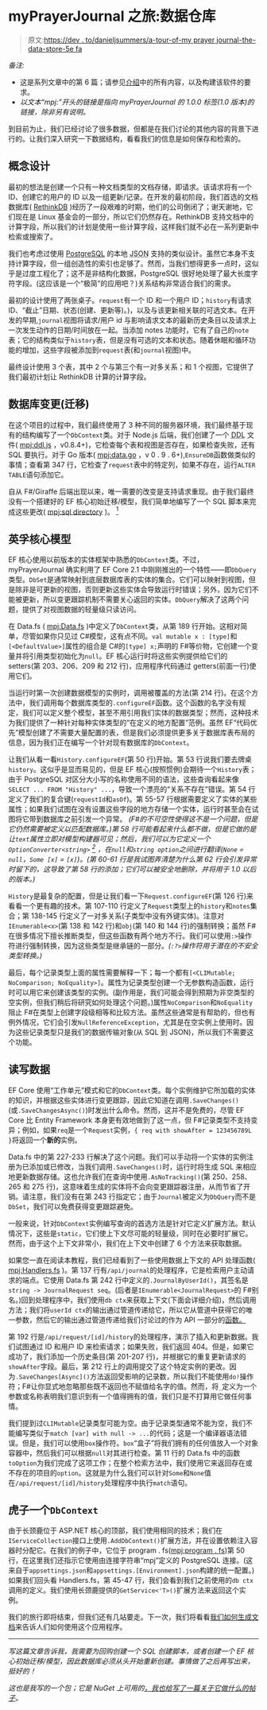 # myPrayerJournal 之旅:数据仓库

> 原文:[https://dev . to/danieljsummers/a-tour-of-my prayer journal-the-data-store-5e fa](https://dev.to/danieljsummers/a-tour-of-myprayerjournal-the-data-store-5efa)

*备注:*

*   这是系列文章中的第 6 篇；请参见[介绍](/danieljsummers/a-tour-of-myprayerjournal-introduction-jl5)中的所有内容，以及构建该软件的要求。
*   *以文本“mpj:”开头的链接是指向 myPrayerJournal 的 1.0.0 标签(1.0 版本)的链接，除非另有说明。*

到目前为止，我们已经讨论了很多数据，但都是在我们讨论的其他内容的背景下进行的。让我们深入研究一下数据结构，看看我们的信息是如何保存和检索的。

## 概念设计

最初的想法是创建一个只有一种文档类型的文档存储，即请求。该请求将有一个 ID、创建它的用户的 ID 以及一组更新/记录。在开发的最初阶段，我们首选的文档数据库( [RethinkDB](https://rethinkdb.com) )经历了一段艰难的时期，他们的公司倒闭了；谢天谢地，它们现在是 Linux 基金会的一部分，所以它们仍然存在。RethinkDB 支持文档中的计算字段，所以我们的计划是使用一些计算字段，这样我们就不必在一系列更新中检索或搜索了。

我们也考虑过使用 [PostgreSQL](https://www.postgresql.org) 的本地 <abbr title="JavaScript Object Notation">JSON</abbr> 支持的类似设计。虽然它本身不支持计算字段，但一组创造性的索引也足够了。然而，当我们想得更多一点时，这似乎是过度工程化了；这不是非结构化数据，PostgreSQL 很好地处理了最大长度字符字段。(这应该是一个“极简”的应用吧？)关系结构非常适合我们的需求。

最初的设计使用了两张桌子。`request`有一个 ID 和一个用户 ID；`history`有请求 ID、“截止”日期、状态(创建、更新等)。)，以及与该更新相关联的可选文本。在开发的早期,`journal`视图将请求/用户 id 与影响请求文本的最新历史条目以及请求上一次发生动作的日期/时间放在一起。当添加 notes 功能时，它有了自己的`note`表；它的结构类似于`history`表，但是没有可选的文本和状态。随着休眠和循环功能的增加，这些字段被添加到`request`表(和`journal`视图)中。

最终设计使用 3 个表，其中 2 个与第三个有一对多关系；和 1 个视图，它提供了我们最初计划让 RethinkDB 计算的计算字段。

## 数据库变更(迁移)

在这个项目的过程中，我们最终使用了 3 种不同的服务器环境，我们最终基于现有的结构编写了一个`DbContext`类。对于 Node.js 后端，我们创建了一个 <abbr title="Data Definition Language">DDL</abbr> 文件( [mpj:ddl.js](https://github.com/bit-badger/myPrayerJournal/blob/3c3f0a7981fa8f82d3cc904630960ca43c910cd2/src/api/src/db/ddl.js) ，v0.8.4+)，它检查每个表和视图是否存在，如果检查失败，还有 SQL 要执行。对于 Go 版本( [mpj:data.go](https://github.com/bit-badger/myPrayerJournal/blob/d0ea7cf3c631512ea6b3afba61a25c83aaded6c8/src/api/data/data.go#L307) ，v 0 . 9 . 6+),`EnsureDB`函数做类似的事情；查看第 347 行，它检查了`request`表中的特定列，如果不存在，运行`ALTER TABLE`语句添加它。

自从 F#/Giraffe 后端出现以来，唯一需要的改变是支持请求重现。由于我们最终没有一个搭建好的 EF 核心初始迁移/模型，我们简单地编写了一个 SQL 脚本来完成这些更改( [mpj:sql directory](https://github.com/bit-badger/myPrayerJournal/tree/1.0.0/src/sql) )。 [<sup>1</sup>](#note-1)

## 英孚核心模型

EF 核心使用以前版本的实体框架中熟悉的`DbContext`类。不过，myPrayerJournal 确实利用了 EF Core 2.1 中刚刚推出的一个特性——即`DbQuery`类型。`DbSet`是通常映射到底层数据库表的实体的集合。它们可以映射到视图，但是除非是可更新的视图，否则更新这些实体会导致运行时错误；另外，因为它们不能被更新，所以变更跟踪机制不需要关心返回的实体。`DbQuery`解决了这两个问题，提供了对视图数据的轻量级只读访问。

在 Data.fs ( [mpj:Data.fs](https://github.com/bit-badger/myPrayerJournal/blob/1.0.0/src/api/MyPrayerJournal.Api/Data.fs) )中定义了`DbContext`类，从第 189 行开始。这相对简单，尽管如果你只见过 C#模型，这有点不同。`val mutable x : [type]`和`[<DefaultValue>]`属性的组合是 C#的`[type] x;`声明的 F#等价物，它创建一个变量并将引用类型初始化为`null`。EF 核心运行时将这些实例提供给它们的 setters(第 203、206、209 和 212 行)，应用程序代码通过 getters(前面一行)使用它们。

当运行时第一次创建数据模型的实例时，调用被覆盖的方法(第 214 行)。在这个方法中，我们调用每个数据库类型的`.configureEF`函数。这个函数的名字没有规定，我们可以定义整个模型，甚至不用引用我们实体的数据类型；然而，这种技术为我们提供了一种针对每种实体类型的“在定义的地方配置”范例。虽然 EF“代码优先”模型创建了不需要大量配置的表，但是我们必须提供更多关于数据库表布局的信息，因为我们正在编写一个针对现有数据库的`DbContext`。

让我们从看一看`History.configureEF`(第 50 行)开始。第 53 行说我们要去牌桌`history`。这似乎是显而易见的，但是 EF 核心(按照惯例)会期待一个`History`表；由于 PostgreSQL 对区分大小写的名称使用不同的语法，这些查询看起来像`SELECT ... FROM "History" ...`，导致一个漂亮的“关系不存在”错误。第 54 行定义了我们的复合键(`requestId`和`asOf`)。第 55-57 行根据需要定义了实体的某些属性；如果我们试图在没有设置这些字段的地方存储一个实体，运行时甚至会在试图将它带到数据库之前引发一个异常。 *(F#的不可空性使得这不是一个问题，但是它仍然需要被定义以匹配数据库。)*第 58 行可能看起来什么都不做，但是它做的是让`text`属性立即对模型构建器可见；然后，我们可以为它定义一个`OptionConverter<string>` [<sup>2</sup>](#note-2) ，在`null`和`string option`之间进行翻译(`None` = `null`，`Some [x]` = `[x]`)。*(第 60-61 行是我试图弄清楚为什么第 62 行会引发异常时留下的，这导致了第 58 行的添加；它们可以被安全地删除，并将用于 1.0 以后的版本。)*

`History`是最复杂的配置，但是让我们看一下`Request.configureEF`(第 126 行)来看看一个更有趣的技术。第 107-110 行定义了`Request`类型上的`history`和`notes`集合；第 138-145 行定义了一对多关系(子类型中没有外键实体)。注意对`IEnumerable<x>`(第 138 和 142 行)和`obj`(第 140 和 144 行)的强制转换；虽然 F#在很多情况下擅长推断类型，但这些函数有两个地方不行。我们可以使用`:>`操作符进行强制转换，因为这些类型是继承链的一部分。*(`:?>`操作符用于潜在的不安全类型转换。)*

最后，每个记录类型上面的属性需要解释一下；每一个都有`[<CLIMutable; NoComparison; NoEquality>]`。属性为记录类型创建一个无参数构造函数，运行时可以用它来创建该类型的实例。(副作用是，我们可能会得到预期为非空类型的空实例，但我们稍后将研究如何处理这个问题。)属性`NoComparison`和`NoEquality`阻止 F#在类型上创建字段级相等和比较方法。虽然这些通常是有帮助的，但也有例外情况，它们会引发`NullReferenceException`，尤其是在空实例上使用时。因为这些记录类型只是我们的数据传输对象(从 SQL 到 JSON)，所以我们不需要这个功能。

## 读写数据

EF Core 使用“工作单元”模式和它的`DbContext`类。每个实例维护它所加载的实体的知识，并根据这些实体进行变更跟踪，因此它知道在调用`.SaveChanges()`(或`.SaveChangesAsync()`)时发出什么命令。然而，这并不是免费的，尽管 EF Core 比 Entity Framework 本身更有效地做到了这一点，但 F#记录类型不支持变异；例如，如果`req`是一个`Request`实例，`{ req with showAfter = 123456789L }`将返回一个**新的**实例。

Data.fs 中的第 227-233 行解决了这个问题。我们可以手动将一个实体的实例注册为已添加或已修改，当我们调用`.SaveChanges()`时，运行时将生成 SQL 来相应地更新数据存储。这也允许我们在查询中使用`.AsNoTracking()`(第 250、258、265 和 275 行)，这意味着生成的实体将不会向变更跟踪器注册，从而节省了开销。请注意，我们没有在第 243 行指定它；由于`Journal`被定义为`DbQuery`而不是`DbSet`，我们可以免费获得变更跟踪避免。

一般来说，针对`DbContext`实例编写查询的首选方法是针对它定义扩展方法。默认情况下，这些是`static`，它们使上下文尽可能的轻量级，同时在必要时扩展它。然而，由于这个上下文非常小，我们在上下文中创建了 6 个方法来获取数据。

如果您一直在阅读本教程，我们已经看到了一些使用数据上下文的 API 处理函数( [mpj:Handlers.fs](https://github.com/bit-badger/myPrayerJournal/blob/1.0.0/src/api/MyPrayerJournal.Api/Handlers.fs) )。第 137 行有`/api/journal`的处理程序，它是检索用户主动请求的端点。它使用 Data.fs 第 242 行中定义的`.JournalByUserId()`，其签名是`string -> JournalRequest seq`。(后者是`IEnumerable<JournalRequest>`的 F#别名。)回到处理程序中，我们使用`db ctx`来获取上下文(下面会详细介绍)，然后调用方法；我们将`userId ctx`的输出通过管道传递给它，所以它从管道中获得它的唯一参数，然后它的输出通过管道传递给我们讨论过的作为 API 一部分的[函数。](/danieljsummers/a-tour-of-myprayerjournal-the-api-56l5)

第 192 行是`/api/request/[id]/history`的处理程序，演示了插入和更新数据。我们试图通过 ID 和用户 ID 来检索请求；如果失败，我们返回 404。但是，如果它成功了，我们添加一个历史条目(第 201-207 行)，并根据它的重复更新请求的`showAfter`字段。最后，第 212 行上的调用提交了这个特定实例的更改。因为`.SaveChanges[Async]()`方法返回受影响的记录数，所以我们不能使用`do!`操作符；F#让你显式地忽略那些既不返回也不赋值给名字的值。然而，将`_`定义为一个参数或名称表明我们意识到有一个值得拥有的值，我们只是不打算用它做任何事情。

我们提到过`CLIMutable`记录类型可能为空。由于记录类型通常不能为空，我们不能编写类似于`match [var] with null -> ...`的代码；这是一个编译器语法错误。但是，我们可以使用`box`操作符。`box`“盒子”将我们拥有的任何值放入一个对象容器中，然后我们可以根据`null`对其进行检查。第 11 行的 Data.fs 中的函数`toOption`为我们完成了这项工作；在整个检索方法中，我们使用它来返回存在或不存在的项目的`option`。这就是为什么我们可以针对`Some`和`None`值在`/api/request/[id]/history`处理程序中执行`match`语句。

## 虎子一个`DbContext`

由于长颈鹿位于 ASP.NET 核心的顶部，我们使用相同的技术；我们在`IServiceCollection`接口上使用`.AddDbContext()`扩展方法，并在设置依赖注入容器时分配它。在我们的例子中，它位于 program . fs([mpj:program . fs](https://github.com/bit-badger/myPrayerJournal/blob/1.0.0/src/api/MyPrayerJournal.Api/Program.fs))第 50 行，在这里我们还指示它使用由连接字符串“mpj”定义的 PostgreSQL 连接。(这来自于`appsettings.json`和`appsettings.[Environment].json`构建的统一配置。)如果我们回头看 Handlers.fs，第 45-47 行，我们会看到我们之前使用的`db ctx`调用的定义。我们使用长颈鹿提供的`GetService<'T>()`扩展方法来返回这个实例。

我们的旅行即将结束，但我们还有几站要走。下一次，我们将看看[我们如何生成文档](/danieljsummers/a-tour-of-myprayerjournal-documentation-4nf3)来告诉人们如何使用这个应用程序。

* * *

 *写这篇文章告诉我，我需要为回购创建一个 SQL 创建脚本，或者创建一个 EF 核心初始迁移/模型，因此数据库必须从头开始重新创建。事情做了之后再写出来，挺好的！*

 *这也是我写的一个包；它是 NuGet 上可用的[，我也给](https://www.nuget.org/packages/FSharp.EFCore.OptionConverter/)[写了一篇关于它做什么的帖子](https://dev.to/danieljsummers/f-options-with-ef-core-417a)。*